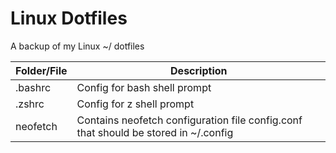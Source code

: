 # Linux Dotfiles

A backup of my Linux ~/ dotfiles

| Folder/File      | Description |
| ----------- | ----------- |
| .bashrc | Config for bash shell prompt |
| .zshrc | Config for z shell prompt |
| neofetch | Contains neofetch configuration file config.conf that should be stored in ~/.config |
